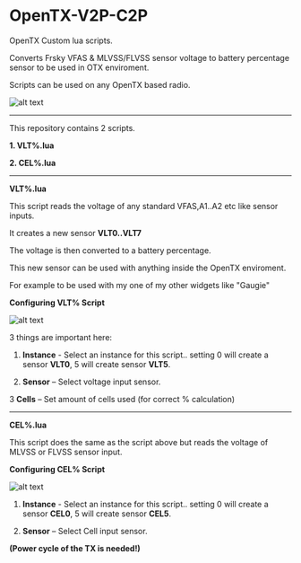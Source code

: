 # OpenTX-V2P-C2P
OpenTX Custom lua scripts.

Converts Frsky VFAS & MLVSS/FLVSS sensor voltage to battery percentage sensor to be used in OTX enviroment.

Scripts can be used on any OpenTX based radio.

![alt text](https://github.com/Hobby4life/OpenTX-V2P-C2P/blob/main/VLTCEL.png)

-----------------------------------------------------------

This repository contains 2 scripts.

**1. VLT%.lua**

**2. CEL%.lua**

----------------------------------------------------------

**VLT%.lua**

This script reads the voltage of any standard VFAS,A1..A2 etc like sensor inputs.

It creates a new sensor **VLT0..VLT7**

The voltage is then converted to a battery percentage.

This new sensor can be used with anything inside the OpenTX enviroment.

For example to be used with my one of my other widgets like "Gaugie"



**Configuring VLT% Script**

![alt text](https://github.com/Hobby4life/OpenTX-V2P-C2P/blob/main/VLT_Config.png)

3 things are important here:

1. **Instance** - Select an instance for this script.. setting 0 will create a sensor **VLT0**, 5 will create sensor **VLT5**.

2. **Sensor** – Select voltage input sensor.

3  **Cells** – Set amount of cells used (for correct % calculation)

-----------------------------------------------------------

**CEL%.lua**

This script does the same as the script above but reads the voltage of MLVSS or FLVSS sensor input.



**Configuring CEL% Script**

![alt text](https://github.com/Hobby4life/OpenTX-V2P-C2P/blob/main/CEL_Config.png)

1. **Instance** - Select an instance for this script.. setting 0 will create a sensor **CEL0**, 5 will create sensor **CEL5**.

2. **Sensor** – Select Cell input sensor.

**(Power cycle of the TX is needed!)**

